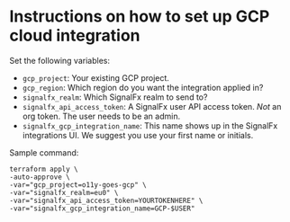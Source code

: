 # Instructions on how to set up GCP cloud integration

Set the following variables:

- `gcp_project`: Your existing GCP project.
- `gcp_region`: Which region do you want the integration applied in?
- `signalfx_realm`: Which SignalFx realm to send to?
- `signalfx_api_access_token`: A SignalFx user API access token. *Not* an org token. The user needs to be an admin.
- `signalfx_gcp_integration_name`: This name shows up in the SignalFx integrations UI. We suggest you use your first name or initials.

Sample command:

```
terraform apply \
-auto-approve \
-var="gcp_project=o11y-goes-gcp" \
-var="signalfx_realm=eu0" \
-var="signalfx_api_access_token=YOURTOKENHERE" \
-var="signalfx_gcp_integration_name=GCP-$USER"
```

